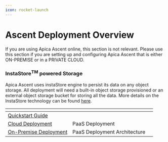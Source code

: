 ```yaml
---
icon: rocket-launch
---
```


# Ascent Deployment Overview



If you are using Apica Ascent online, this section is not relevant. Please use this section if you are setting up and configuring Apica Ascent that is either ON-PREMISE or in a PRIVATE CLOUD.

### InstaStore<sup>TM</sup> powered Storage

Apica Ascent uses instaStore engine to persist its data on any object storage. All deployment will need a built-in object storage provisioned or an external object storage bucket for storing all the data. More details on the InstaStore technology can be found [here](../lake/lake-powered-by-instastore-tm.md).

<table data-view="cards" data-full-width="false"><thead><tr><th></th><th data-hidden></th><th data-hidden></th></tr></thead><tbody><tr><td><a href="quickstart-with-docker-compose.md">Quickstart Guide</a></td><td></td><td></td></tr><tr><td><a href="logiq-saas/">Cloud Deployment</a></td><td>PaaS Deployment</td><td></td></tr><tr><td><a href="logiq-paas-deployment/">On-Premise Deployment</a></td><td>PaaS Deployment Architecture</td><td></td></tr></tbody></table>
